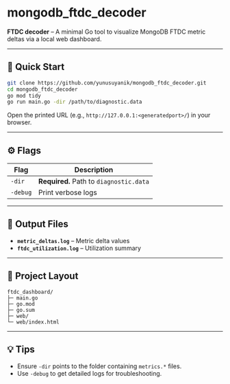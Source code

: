 # mongodb_ftdc_decoder
**FTDC decoder** – A minimal Go tool to visualize MongoDB FTDC metric deltas via a local web dashboard.

---

## 🚀 Quick Start

```bash
git clone https://github.com/yunusuyanik/mongodb_ftdc_decoder.git
cd mongodb_ftdc_decoder
go mod tidy
go run main.go -dir /path/to/diagnostic.data
```

Open the printed URL (e.g., `http://127.0.0.1:<generatedport>/`) in your browser.

---

## ⚙️ Flags

| Flag     | Description                          |
|----------|--------------------------------------|
| `-dir`   | **Required.** Path to `diagnostic.data` |
| `-debug` | Print verbose logs                   |

---

## 📄 Output Files

- **`metric_deltas.log`** – Metric delta values
- **`ftdc_utilization.log`** – Utilization summary

---

## 📂 Project Layout
```
ftdc_dashboard/
├─ main.go
├─ go.mod
├─ go.sum
├─ web/
└─ web/index.html
```

---

## 💡 Tips

- Ensure `-dir` points to the folder containing `metrics.*` files.
- Use `-debug` to get detailed logs for troubleshooting.
